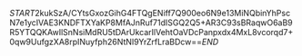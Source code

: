 $START$2kukSzA/CYtsGxozGihG4FTQgENiff7Q900eo6N9e13MiNQbinYhPscN7e1ycIVAE3KNDFTXYaKP8MfAJnRuf71dISGQ2Q5+AR3C93sBRaqwO6aB9R5YTQQKAwIlSnNsiMdRU5tDArUkcarIlVehtOaVDcPanpxdx4MxL8vcorqd7+0qw9UufgzXA8rpINuyfph26NtNI9YrZrfLraBDcw==$END$